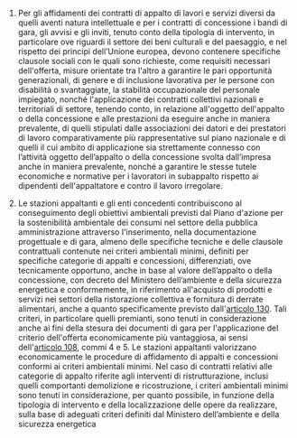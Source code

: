 1.  Per gli affidamenti dei contratti di appalto di lavori e servizi diversi da quelli aventi natura intellettuale e per  i contratti di concessione i bandi di gara, gli avvisi e gli inviti, tenuto conto della tipologia di intervento, in  particolare ove riguardi il settore dei beni culturali e del paesaggio, e nel rispetto dei principi dell’Unione  europea, devono contenere specifiche clausole sociali con le quali sono richieste, come requisiti necessari  dell'offerta, misure orientate tra l'altro a garantire le pari opportunità generazionali, di genere e di inclusione  lavorativa per le persone con disabilità o svantaggiate, la stabilità occupazionale del personale impiegato, nonché l'applicazione dei contratti collettivi nazionali e territoriali di settore, tenendo conto, in relazione  all'oggetto dell'appalto o della concessione e alle prestazioni da eseguire anche in maniera prevalente, di quelli  stipulati dalle associazioni dei datori e dei prestatori di lavoro comparativamente più rappresentative sul piano nazionale e di quelli il cui ambito di applicazione sia strettamente connesso con l’attività oggetto dell’appalto  o della concessione svolta dall’impresa anche in maniera prevalente, nonché a garantire le stesse tutele  economiche e normative per i lavoratori in subappalto rispetto ai dipendenti dell'appaltatore e contro il lavoro  irregolare.

2. Le stazioni appaltanti e gli enti concedenti contribuiscono al conseguimento degli obiettivi ambientali  previsti dal Piano d'azione per la sostenibilità ambientale dei consumi nel settore della pubblica  amministrazione attraverso l'inserimento, nella documentazione progettuale e di gara, almeno delle specifiche  tecniche e delle clausole contrattuali contenute nei criteri ambientali minimi, definiti per specifiche categorie  di appalti e concessioni, differenziati, ove tecnicamente opportuno, anche in base al valore dell’appalto o della  concessione, con decreto del Ministero dell’ambiente e della sicurezza energetica e conformemente, in  riferimento all'acquisto di prodotti e servizi nei settori della ristorazione collettiva e fornitura di derrate  alimentari, anche a quanto specificamente previsto dall'[articolo 130](/articolo-130/1). Tali criteri, in particolare quelli premianti,  sono tenuti in considerazione anche ai fini della stesura dei documenti di gara per l'applicazione del criterio  dell'offerta economicamente più vantaggiosa, ai sensi dell'[articolo 108](/articolo-108/1), commi 4 e 5. Le stazioni appaltanti  valorizzano economicamente le procedure di affidamento di appalti e concessioni conformi ai criteri ambientali  minimi. Nel caso di contratti relativi alle categorie di appalto riferite agli interventi di ristrutturazione, inclusi  quelli comportanti demolizione e ricostruzione, i criteri ambientali minimi sono tenuti in considerazione, per  quanto possibile, in funzione della tipologia di intervento e della localizzazione delle opere da realizzare, sulla  base di adeguati criteri definiti dal Ministero dell’ambiente e della sicurezza energetica
